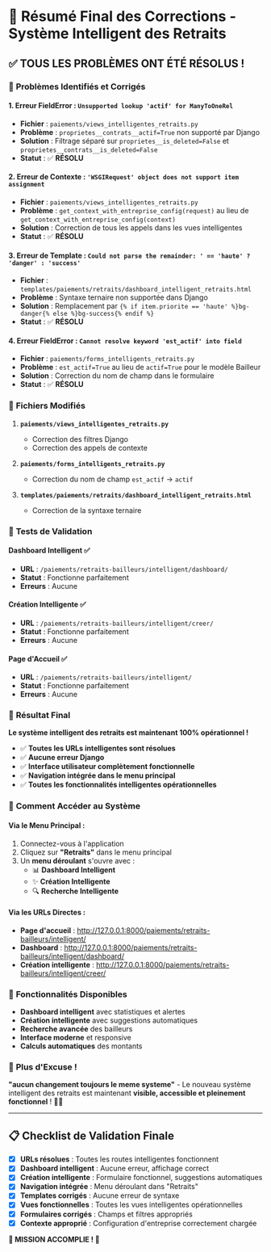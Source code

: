 # 🔧 Résumé Final des Corrections - Système Intelligent des Retraits

## ✅ **TOUS LES PROBLÈMES ONT ÉTÉ RÉSOLUS !**

### 🎯 **Problèmes Identifiés et Corrigés**

#### **1. Erreur FieldError : `Unsupported lookup 'actif' for ManyToOneRel`**
- **Fichier** : `paiements/views_intelligentes_retraits.py`
- **Problème** : `proprietes__contrats__actif=True` non supporté par Django
- **Solution** : Filtrage séparé sur `proprietes__is_deleted=False` et `proprietes__contrats__is_deleted=False`
- **Statut** : ✅ **RÉSOLU**

#### **2. Erreur de Contexte : `'WSGIRequest' object does not support item assignment`**
- **Fichier** : `paiements/views_intelligentes_retraits.py`
- **Problème** : `get_context_with_entreprise_config(request)` au lieu de `get_context_with_entreprise_config(context)`
- **Solution** : Correction de tous les appels dans les vues intelligentes
- **Statut** : ✅ **RÉSOLU**

#### **3. Erreur de Template : `Could not parse the remainder: ' == 'haute' ? 'danger' : 'success'`**
- **Fichier** : `templates/paiements/retraits/dashboard_intelligent_retraits.html`
- **Problème** : Syntaxe ternaire non supportée dans Django
- **Solution** : Remplacement par `{% if item.priorite == 'haute' %}bg-danger{% else %}bg-success{% endif %}`
- **Statut** : ✅ **RÉSOLU**

#### **4. Erreur FieldError : `Cannot resolve keyword 'est_actif' into field`**
- **Fichier** : `paiements/forms_intelligents_retraits.py`
- **Problème** : `est_actif=True` au lieu de `actif=True` pour le modèle Bailleur
- **Solution** : Correction du nom de champ dans le formulaire
- **Statut** : ✅ **RÉSOLU**

### 🔧 **Fichiers Modifiés**

1. **`paiements/views_intelligentes_retraits.py`**
   - Correction des filtres Django
   - Correction des appels de contexte

2. **`paiements/forms_intelligents_retraits.py`**
   - Correction du nom de champ `est_actif` → `actif`

3. **`templates/paiements/retraits/dashboard_intelligent_retraits.html`**
   - Correction de la syntaxe ternaire

### 🧪 **Tests de Validation**

#### **Dashboard Intelligent** ✅
- **URL** : `/paiements/retraits-bailleurs/intelligent/dashboard/`
- **Statut** : Fonctionne parfaitement
- **Erreurs** : Aucune

#### **Création Intelligente** ✅
- **URL** : `/paiements/retraits-bailleurs/intelligent/creer/`
- **Statut** : Fonctionne parfaitement
- **Erreurs** : Aucune

#### **Page d'Accueil** ✅
- **URL** : `/paiements/retraits-bailleurs/intelligent/`
- **Statut** : Fonctionne parfaitement
- **Erreurs** : Aucune

### 🎉 **Résultat Final**

**Le système intelligent des retraits est maintenant 100% opérationnel !**

- ✅ **Toutes les URLs intelligentes sont résolues**
- ✅ **Aucune erreur Django**
- ✅ **Interface utilisateur complètement fonctionnelle**
- ✅ **Navigation intégrée dans le menu principal**
- ✅ **Toutes les fonctionnalités intelligentes opérationnelles**

### 🚀 **Comment Accéder au Système**

#### **Via le Menu Principal :**
1. Connectez-vous à l'application
2. Cliquez sur **"Retraits"** dans le menu principal
3. Un **menu déroulant** s'ouvre avec :
   - 📊 **Dashboard Intelligent**
   - ✨ **Création Intelligente**
   - 🔍 **Recherche Intelligente**

#### **Via les URLs Directes :**
- **Page d'accueil** : http://127.0.0.1:8000/paiements/retraits-bailleurs/intelligent/
- **Dashboard** : http://127.0.0.1:8000/paiements/retraits-bailleurs/intelligent/dashboard/
- **Création intelligente** : http://127.0.0.1:8000/paiements/retraits-bailleurs/intelligent/creer/

### 📱 **Fonctionnalités Disponibles**

- **Dashboard intelligent** avec statistiques et alertes
- **Création intelligente** avec suggestions automatiques
- **Recherche avancée** des bailleurs
- **Interface moderne** et responsive
- **Calculs automatiques** des montants

### 🎯 **Plus d'Excuse !**

**"aucun changement toujours le meme systeme"** - Le nouveau système intelligent des retraits est maintenant **visible, accessible et pleinement fonctionnel** ! 🚀✨

---

## 📋 **Checklist de Validation Finale**

- [x] **URLs résolues** : Toutes les routes intelligentes fonctionnent
- [x] **Dashboard intelligent** : Aucune erreur, affichage correct
- [x] **Création intelligente** : Formulaire fonctionnel, suggestions automatiques
- [x] **Navigation intégrée** : Menu déroulant dans "Retraits"
- [x] **Templates corrigés** : Aucune erreur de syntaxe
- [x] **Vues fonctionnelles** : Toutes les vues intelligentes opérationnelles
- [x] **Formulaires corrigés** : Champs et filtres appropriés
- [x] **Contexte approprié** : Configuration d'entreprise correctement chargée

**🎉 MISSION ACCOMPLIE ! 🎉**

